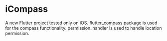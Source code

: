 # iCompass

A new Flutter project tested only on iOS.
flutter_compass package is used for the compass functionality.
permission_handler is used to handle location permission.
